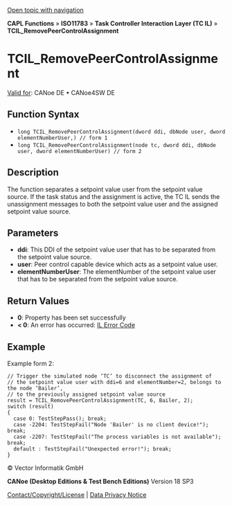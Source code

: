 [Open topic with navigation](../../../../../../CANoeDEFamily.htm#Topics/CAPLFunctions/ISO11783/ISOInteractionLayerTC/Functions/CAPLfunctionIso11783TCILRemovePeerControlAssignment.md)

**CAPL Functions** » **ISO11783** » **Task Controller Interaction Layer (TC IL)** » **TCIL_RemovePeerControlAssignment**

# TCIL_RemovePeerControlAssignment

[Valid for](../../../../Shared/FeatureAvailability.md): CANoe DE • CANoe4SW DE

## Function Syntax

- `long TCIL_RemovePeerControlAssignment(dword ddi, dbNode user, dword elementNumberUser,) // form 1`
- `long TCIL_RemovePeerControlAssignment(node tc, dword ddi, dbNode user, dword elementNumberUser) // form 2`

## Description

The function separates a setpoint value user from the setpoint value source. If the task status and the assignment is active, the TC IL sends the unassignment messages to both the setpoint value user and the assigned setpoint value source.

## Parameters

- **ddi**: This DDI of the setpoint value user that has to be separated from the setpoint value source.
- **user**: Peer control capable device which acts as a setpoint value user.
- **elementNumberUser**: The elementNumber of the setpoint value user that has to be separated from the setpoint value source.

## Return Values

- **0**: Property has been set successfully
- **< 0**: An error has occurred: [IL Error Code](../../../CAPLfunctionsISOj1939ErrorCodes.md)

## Example

Example form 2:

```plaintext
// Trigger the simulated node ‘TC’ to disconnect the assignment of
// the setpoint value user with ddi=6 and elementNumber=2, belongs to the node ‘Bailer’,
// to the previously assigned setpoint value source
result = TCIL_RemovePeerControlAssignment(TC, 6, Bailer, 2);
switch (result)
{
  case 0: TestStepPass(); break;
  case -2204: TestStepFail("Node 'Bailer' is no client device!"); break;
  case -2207: TestStepFail("The process variables is not available"); break;
  default : TestStepFail("Unexpected error!"); break;
}
```

© Vector Informatik GmbH

**CANoe (Desktop Editions & Test Bench Editions)** Version 18 SP3

[Contact/Copyright/License](../../../../Shared/ContactCopyrightLicense.md) | [Data Privacy Notice](https://www.vector.com/int/en/company/get-info/privacy-policy/)